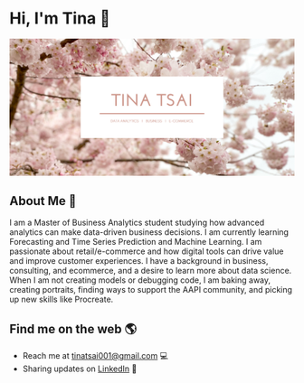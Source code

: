 # Hi, I'm Tina 🌸

<img src=https://github.com/tinatsai001/tinatsai001/blob/main/header.png>

## About Me 🌱
I am a Master of Business Analytics student studying how advanced analytics can make data-driven business decisions. I am currently learning Forecasting and Time Series Prediction and Machine Learning. I am passionate about retail/e-commerce and how digital tools can drive value and improve customer experiences. I have a background in business, consulting, and ecommerce, and a desire to learn more about data science. When I am not creating models or debugging code, I am baking away, creating portraits, finding ways to support the AAPI community, and picking up new skills like Procreate. 

## Find me on the web 🌎
- Reach me at tinatsai001@gmail.com 💻
- Sharing updates on <a href="https://www.linkedin.com/in/tinatsaiubc/">LinkedIn</a> 💼

<!--
**tinatsai001/tinatsai001** is a ✨ _special_ ✨ repository because its `README.md` (this file) appears on your GitHub profile.

Here are some ideas to get you started:

- 🔭 I’m currently working on ...
- 🌱 I’m currently learning ...
- 👯 I’m looking to collaborate on ...
- 🤔 I’m looking for help with ...
- 💬 Ask me about ...
- 📫 How to reach me: ...
- 😄 Pronouns: ...
- ⚡ Fun fact: ...
-->
